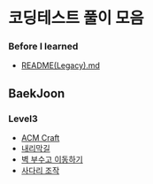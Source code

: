# 코딩테스트 풀이 모음

### Before I learned

- [README(Legacy).md](README(Legacy).md)

## BaekJoon

### Level3

- [ACM Craft](src/BaekJoon/Level3/ACMCraft/BOJ1005.java)
- [내리막길](src/BaekJoon/Level3/내리막길/BOJ2206.java)
- [벽 부수고 이동하기](src/BaekJoon/Level3/벽부수고이동하기/BOJ2206.java)
- [사다리 조작](src/BaekJoon/Level3/사다리조작/BOJ15684.java)